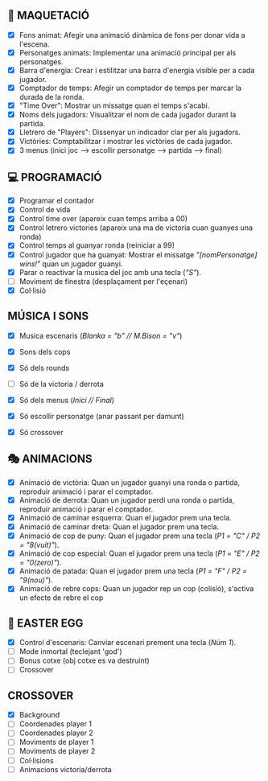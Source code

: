 ## 🎨 MAQUETACIÓ  
- [x] Fons animat: Afegir una animació dinàmica de fons per donar vida a l'escena.  
- [x] Personatges animats: Implementar una animació principal per als personatges.  
- [x] Barra d'energia: Crear i estilitzar una barra d'energia visible per a cada jugador.  
- [x] Comptador de temps: Afegir un comptador de temps per marcar la durada de la ronda.  
- [x] "Time Over": Mostrar un missatge quan el temps s'acabi.  
- [x] Noms dels jugadors: Visualitzar el nom de cada jugador durant la partida.  
- [x] Lletrero de "Players": Dissenyar un indicador clar per als jugadors.  
- [x] Victòries: Comptabilitzar i mostrar les victòries de cada jugador.  
- [x] 3 menus (inici joc --> escollir personatge --> partida --> final)

## 💻 PROGRAMACIÓ  
- [x] Programar el contador
- [x] Control de vida 
- [x] Control time over (apareix cuan temps arriba a 00)
- [x] Control letrero victories (apareix una ma de victoria cuan guanyes una ronda)
- [x] Control temps al guanyar ronda (reiniciar a 99)
- [x] Control jugador que ha guanyat: Mostrar el missatge *"[nomPersonatge] wins!"* quan un jugador guanyi.  
- [x] Parar o reactivar la musica del joc amb una tecla (*"S"*).
- [ ] Moviment de finestra (desplaçament per l'eçenari)
- [x] Col·lisió

## MÚSICA I SONS
- [x] Musica escenaris (*Blanka = "b" // M.Bison = "v"*)
- [x] Sons dels cops
- [x] Só dels rounds
- [ ] Só de la victoria / derrota
- [x] Só dels menus (*Inici // Final*)
- [x] Só escollir personatge (anar passant per damunt)
- [x] Só crossover


## 🎭 ANIMACIONS  
- [x] Animació de victòria: Quan un jugador guanyi una ronda o partida, reproduir animació i parar el comptador.  
- [x] Animació de derrota: Quan un jugador perdi una ronda o partida, reproduir animació i parar el comptador.  
- [x] Animació de caminar esquerra: Quan el jugador prem una tecla.
- [x] Animació de caminar dreta: Quan el jugador prem una tecla.
- [x] Animació de cop de puny: Quan el jugador prem una tecla (*P1 = "C" / P2 = "8(vuit)"*).  
- [x] Animació de cop especial: Quan el jugador prem una tecla (*P1 = "E" / P2 = "0(zero)"*). 
- [x] Animació de patada: Quan el jugador prem una tecla (*P1 = "F" / P2 = "9(nou)"*).
- [x] Animació de rebre cops: Quan un jugador rep un cop (colisió), s'activa un efecte de rebre el cop

## 🥚 EASTER EGG  
- [x] Control d'escenaris: Canviar escenari prement una tecla (*Núm 1*).  
- [ ] Mode inmortal (teclejant 'god')
- [ ] Bonus cotxe (obj cotxe es va destruint)
- [ ] Crossover

## CROSSOVER
- [x] Background
- [ ] Coordenades player 1
- [ ] Coordenades player 2
- [ ] Moviments de player 1
- [ ] Moviments de player 2
- [ ] Col·lisions
- [ ] Animacions victoria/derrota

